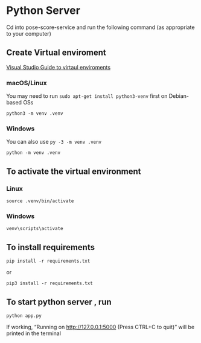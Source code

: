 # Python Server

Cd into pose-score-service and run the following command (as appropriate to your computer)

## Create Virtual enviroment

[Visual Studio Guide to virtaul enviroments](https://code.visualstudio.com/docs/python/environments)

### macOS/Linux

You may need to run `sudo apt-get install python3-venv` first on Debian-based OSs

```python3 -m venv .venv```

### Windows

You can also use `py -3 -m venv .venv`

```python -m venv .venv```

## To activate the virtual environment

### Linux
```source .venv/bin/activate```

### Windows

```venv\scripts\activate```

## To install requirements 

```pip install -r requirements.txt```

or

```pip3 install -r requirements.txt```

## To start python server , run 

```python app.py```

If working, “Running on http://127.0.0.1:5000 (Press CTRL+C to quit)” will be printed in the terminal